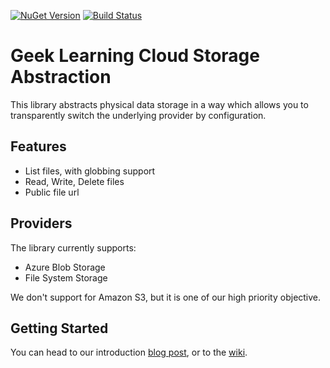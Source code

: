 [![NuGet Version](http://img.shields.io/nuget/v/GeekLearning.Storage.svg?style=flat-square&label=NuGet)](https://www.nuget.org/packages/GeekLearning.Storage/)
[![Build Status](https://geeklearning.visualstudio.com/_apis/public/build/definitions/f841b266-7595-4d01-9ee1-4864cf65aa73/27/badge)](#)

# Geek Learning Cloud Storage Abstraction
 
This library abstracts physical data storage in a way which allows you to transparently switch the underlying provider
by configuration.

## Features

* List files, with globbing support
* Read, Write, Delete files
* Public file url
 
## Providers

The library currently supports:
* Azure Blob Storage
* File System Storage

We don't support for Amazon S3, but it is one of our high priority objective.

## Getting Started

You can head to our introduction [blog post](http://geeklearning.io/dotnet-core-storage-cloud-or-file-system-storage-made-easy/), 
or to the [wiki](https://github.com/geeklearningio/gl-dotnet-storage/wiki).

